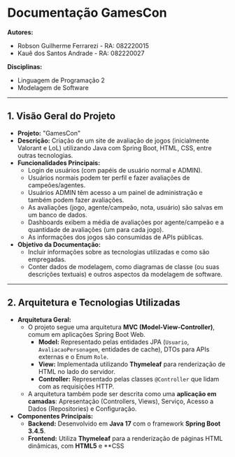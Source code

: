 # Documentação GamesCon

**Autores:**
* Robson Guilherme Ferrarezi - RA: 082220015
* Kauê dos Santos Andrade - RA: 082220027

**Disciplinas:**
* Linguagem de Programação 2
* Modelagem de Software

---

## 1. Visão Geral do Projeto

* **Projeto:** "GamesCon"
* **Descrição:** Criação de um site de avaliação de jogos (inicialmente Valorant e LoL) utilizando Java com Spring Boot, HTML, CSS, entre outras tecnologias.
* **Funcionalidades Principais:**
    * Login de usuários (com papéis de usuário normal e ADMIN).
    * Usuários normais podem ter perfil e fazer avaliações de campeões/agentes.
    * Usuários ADMIN têm acesso a um painel de administração e também podem fazer avaliações.
    * As avaliações (jogo, agente/campeão, nota, usuário) são salvas em um banco de dados.
    * Dashboards exibem a média de avaliações por agente/campeão e a quantidade de avaliações (um para cada jogo).
    * As informações dos jogos são consumidas de APIs públicas.
* **Objetivo da Documentação:**
    * Incluir informações sobre as tecnologias utilizadas e como são empregadas.
    * Conter dados de modelagem, como diagramas de classe (ou suas descrições textuais) e outros aspectos da modelagem de software.

---

## 2. Arquitetura e Tecnologias Utilizadas

* **Arquitetura Geral:**
    * O projeto segue uma arquitetura **MVC (Model-View-Controller)**, comum em aplicações Spring Boot Web.
        * **Model:** Representado pelas entidades JPA (`Usuario`, `AvaliacaoPersonagem`, entidades de cache), DTOs para APIs externas e o Enum `Role`.
        * **View:** Implementada utilizando **Thymeleaf** para renderização de HTML no lado do servidor.
        * **Controller:** Representado pelas classes `@Controller` que lidam com as requisições HTTP.
    * A arquitetura também pode ser descrita como uma **aplicação em camadas**: Apresentação (Controllers, Views), Serviço, Acesso a Dados (Repositories) e Configuração.
* **Componentes Principais:**
    * **Backend:** Desenvolvido em **Java 17** com o framework **Spring Boot 3.4.5**.
    * **Frontend:** Utiliza **Thymeleaf** para a renderização de páginas HTML dinâmicas, com **HTML5** e **CSS
